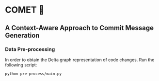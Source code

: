 # COMET 💫 
## A Context-Aware Approach to Commit Message Generation


### Data Pre-processing
In order to obtain the Delta graph representation of code changes. 
Run the following script: 

```
python pre-process/main.py
```
